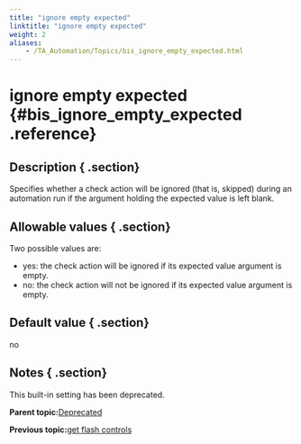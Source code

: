 ```yaml
--- 
title: "ignore empty expected"
linktitle: "ignore empty expected"
weight: 2
aliases: 
    - /TA_Automation/Topics/bis_ignore_empty_expected.html
---
```

# ignore empty expected {#bis_ignore_empty_expected .reference}

## Description { .section}

Specifies whether a check action will be ignored \(that is, skipped\) during an automation run if the argument holding the expected value is left blank.

## Allowable values { .section}

Two possible values are:

-   yes: the check action will be ignored if its expected value argument is empty.
-   no: the check action will not be ignored if its expected value argument is empty.

## Default value { .section}

no

## Notes { .section}

This built-in setting has been deprecated.

**Parent topic:**[Deprecated](../../TA_Automation/Topics/bis_deprecated.html)

**Previous topic:**[get flash controls](../../TA_Automation/Topics/bis_get_flash_controls.html)

